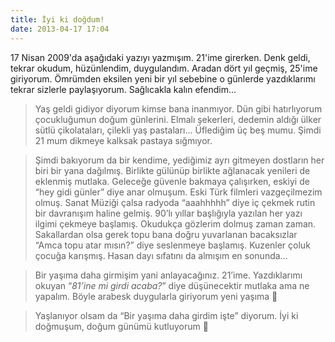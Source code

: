 ```yaml
---
title: İyi ki doğdum!
date: 2013-04-17 17:04
---
```


17 Nisan 2009'da aşağıdaki yazıyı yazmışım. 21'ime girerken. Denk geldi, tekrar okudum, hüzünlendim, duygulandım. Aradan dört yıl geçmiş, 25'ime giriyorum. Ömrümden eksilen yeni bir yıl sebebine o günlerde yazdıklarımı tekrar sizlerle paylaşıyorum. Sağlıcakla kalın efendim...

<!--more-->
>Yaş geldi gidiyor diyorum kimse bana inanmıyor. Dün gibi hatırlıyorum çocukluğumun doğum günlerini. Elmalı şekerleri, dedemin aldığı ülker sütlü çikolataları, çilekli yaş pastaları… Üflediğim üç beş mumu. Şimdi 21 mum dikmeye kalksak pastaya sığmıyor.

>Şimdi bakıyorum da bir kendime, yediğimiz ayrı gitmeyen dostların her biri bir yana dağılmış. Birlikte gülünüp birlikte ağlanacak yenileri de eklenmiş mutlaka. Geleceğe güvenle bakmaya çalışırken, eskiyi de “hey gidi günler” diye anar olmuşum. Eski Türk filmleri vazgeçilmezim olmuş. Sanat Müziği çalsa radyoda “aaahhhhh” diye iç çekmek rutin bir davranışım haline gelmiş. 90’lı yıllar başlığıyla yazılan her yazı ilgimi çekmeye başlamış. Okudukça gözlerim dolmuş zaman zaman. Sakallardan olsa gerek topu bana doğru yuvarlanan bacaksızlar “Amca topu atar mısın?” diye seslenmeye başlamış. Kuzenler çoluk çocuğa karışmış. Hasan dayı sıfatını da almışım en sonunda…

>Bir yaşıma daha girmişim yani anlayacağınız. 21’ime. Yazdıklarımı okuyan “*81’ine mi girdi acaba?*” diye düşünecektir mutlaka ama ne yapalım. Böyle arabesk duygularla giriyorum yeni yaşıma 🙂

>Yaşlanıyor olsam da “Bir yaşıma daha girdim işte” diyorum.
>İyi ki doğmuşum, doğum günümü kutluyorum 🙂
